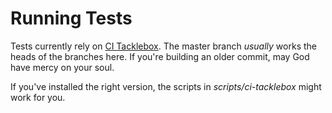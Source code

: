 Running Tests
==

Tests currently rely on [CI Tacklebox](https://github.com/bittorrent/ci-tacklebox/). The master branch *usually* works the heads of the branches here. If you're building an older commit, may God have mercy on your soul.

If you've installed the right version, the scripts in *scripts/ci-tacklebox* might work for you.
